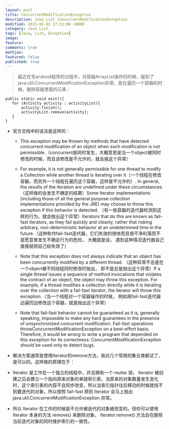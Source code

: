 ```yaml
---
layout: post
title: ConcurrentModificationException
description: Java List ConcurrentModificationException
modified: 2015-02-02 17:31:06 +0800
category: Java List
tags: [Java, List, Exception]
image:
feature:
comments: true
mathjax:
featured: false
published: true
---
```


> 最近在写android程序的过程中，对容器ArrayList操作的时候，碰到了java.util.ConcurrentModificationException异常，是在遍历一个容器的时候，删除容器里面的元素：



    public static void exit(){
       for (Activity activity : activityList){
           activity.finish();
           activityList.remove(activity);
       }
    }

+ 官方文档中的说法是这样的：

  - This exception may be thrown by methods that have detected concurrent modification of an object when such modification is not permissible.（concurrent是同时发生，大概意思是当一个object被同时修改的时候，而且该修改是不允许的，就会报这个异常）

  -  For example, it is not generally permissible for one thread to modify a Collection while another thread is iterating over it（一个线程在修改容器，而另外一个线程在遍历这个容器，这样是不允许的）. In general, the results of the iteration are undefined under these circumstances. （这样做的会发生不确定的结果）Some Iterator implementations (including those of all the general purpose collection implementations provided by the JRE) may choose to throw this exception if this behavior is detected. （有一些容器的迭代器检测到这样的行为，就会抛出这个异常）Iterators that do this are known as fail-fast iterators, as they fail quickly and cleanly, rather that risking arbitrary, non-deterministic behavior at an undetermined time in the future.（这种称作fail-fast迭代器，它们失效的很快而且很干净利落而不是愿意冒发生不确定行为的危险， 大概就是说， 遇到这种情况迭代器自己直接就把自己给失效了）

  - Note that this exception does not always indicate that an object has been concurrently modified by a different thread. （这种异常不总是在一个object被不同线程同时修改时抛出， 即不是总是抛出这个异常）If a single thread issues a sequence of method invocations that violates the contract of an object, the object may throw this exception. For example, if a thread modifies a collection directly while it is iterating over the collection with a fail-fast iterator, the iterator will throw this exception.（当一个线程对一个容器操作的时候， 例如用fail-fast迭代器边遍历边修改这个容器，就是抛出这个异常）

  - Note that fail-fast behavior cannot be guaranteed as it is, generally speaking, impossible to make any hard guarantees in the presence of unsynchronized concurrent modification. Fail-fast operations throwConcurrentModificationException on a best-effort basis. Therefore, it would be wrong to write a program that depended on this exception for its correctness: ConcurrentModificationException should be used only to detect bugs.


 + 解决方案通常是使用Iterator的remove方法，我对几个常用的集合类都试了，是可以的。这样做的原理在于：

  - Iterator 是工作在一个独立的线程中，并且拥有一个 mutex 锁。 Iterator 被创建之后会建立一个指向原来对象的单链索引表，当原来的对象数量发生变化时，这个索引表的内容不会同步改变，所以当索引指针往后移动的时候就找不到要迭代的对象，所以按照 fail-fast 原则 Iterator 会马上抛出 java.util.ConcurrentModificationException 异常。

  - 所以 Iterator 在工作的时候是不允许被迭代的对象被改变的。但你可以使用 Iterator 本身的方法 remove() 来删除对象， Iterator.remove() 方法会在删除当前迭代对象的同时维护索引的一致性。
